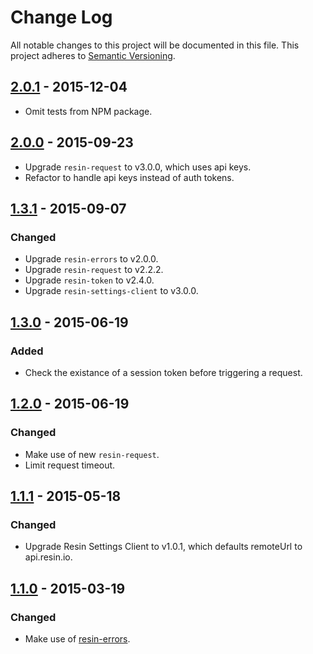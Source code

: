 # Change Log

All notable changes to this project will be documented in this file.
This project adheres to [Semantic Versioning](http://semver.org/).

## [2.0.1] - 2015-12-04

- Omit tests from NPM package.

## [2.0.0] - 2015-09-23

- Upgrade `resin-request` to v3.0.0, which uses api keys.
- Refactor to handle api keys instead of auth tokens.

## [1.3.1] - 2015-09-07

### Changed

- Upgrade `resin-errors` to v2.0.0.
- Upgrade `resin-request` to v2.2.2.
- Upgrade `resin-token` to v2.4.0.
- Upgrade `resin-settings-client` to v3.0.0.

## [1.3.0] - 2015-06-19

### Added

- Check the existance of a session token before triggering a request.

## [1.2.0] - 2015-06-19

### Changed

- Make use of new `resin-request`.
- Limit request timeout.

## [1.1.1] - 2015-05-18

### Changed

- Upgrade Resin Settings Client to v1.0.1, which defaults remoteUrl to api.resin.io.

## [1.1.0] - 2015-03-19

### Changed

- Make use of [resin-errors](https://github.com/resin-io/resin-errors).

[2.0.1]: https://github.com/resin-io/resin-pine/compare/v2.0.0...v2.0.1
[2.0.0]: https://github.com/resin-io/resin-pine/compare/v1.3.1...v2.0.0
[1.3.1]: https://github.com/resin-io/resin-pine/compare/v1.3.0...v1.3.1
[1.3.0]: https://github.com/resin-io/resin-pine/compare/v1.2.0...v1.3.0
[1.2.0]: https://github.com/resin-io/resin-pine/compare/v1.1.1...v1.2.0
[1.1.1]: https://github.com/resin-io/resin-pine/compare/v1.1.0...v1.1.1
[1.1.0]: https://github.com/resin-io/resin-pine/compare/v1.0.0...v1.1.0
